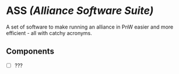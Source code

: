 # ASS *(Alliance Software Suite)*

A set of software to make running an alliance in PnW easier and more efficient - all with catchy acronyms.

## Components
 - [ ] ???
